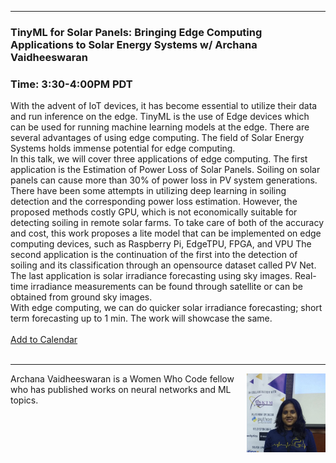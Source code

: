 <style>
body {background-image:url('github-site-BG.png'); background-repeat: repeat-y; }
  .wrapper {margin-top:75px;}
  header {top:20px!important;
  .session-wrapper{border:1px solid #36373b; border-radius:5px; padding:20px; background-color:##D3D3D3;}
  
</style>
<hr/>

### **TinyML for Solar Panels: Bringing Edge Computing Applications to Solar Energy Systems w/ Archana Vaidheeswaran**
### **Time: 3:30-4:00PM PDT**
<div class="session-wrapper">
With the advent of IoT devices, it has become essential to utilize their data and run inference on the edge. TinyML is the use of Edge devices which can be used for running machine learning models at the edge. There are several advantages of using edge computing. The field of Solar Energy Systems holds immense potential for edge computing. <br> In this talk, we will cover three applications of edge computing. The first application is the Estimation of Power Loss of Solar Panels. Soiling on solar panels can cause more than 30% of power loss in PV system generations. There have been some attempts in utilizing deep learning in soiling detection and the corresponding power loss estimation. However, the proposed methods costly GPU, which is not economically suitable for detecting soiling in remote solar farms. To take care of both of the accuracy and cost, this work proposes a lite model that can be implemented on edge computing devices, such as Raspberry Pi, EdgeTPU, FPGA, and VPU The second application is the continuation of the first into the detection of soiling and its classification through an opensource dataset called PV Net. The last application is solar irradiance forecasting using sky images. Real-time irradiance measurements can be found through satellite or can be obtained from ground sky images. <br>With edge computing, we can do quicker solar irradiance forecasting; short term forecasting up to 1 min. The work will showcase the same.
<br> 
<br> 
  <a title="Add to Calendar" class="addeventatc" data-id="LI5088765" href="https://www.addevent.com/event/LI5088765" target="_blank" rel="nofollow">Add to Calendar</a>
	<script type="text/javascript" src="https://addevent.com/libs/atc/1.6.1/atc.min.js" async defer></script>
<br> 
<br> 
</div>

<hr/>
<img src="archana.jpeg" alt="Archana Vaidheeswaran" width="25%" align="right">
    
<p>Archana Vaidheeswaran is a Women Who Code fellow who has published works on neural networks and ML topics.</p>




